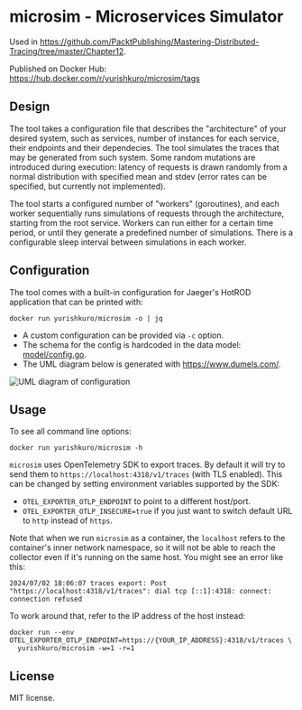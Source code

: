 # microsim - Microservices Simulator

Used in https://github.com/PacktPublishing/Mastering-Distributed-Tracing/tree/master/Chapter12.

Published on Docker Hub: https://hub.docker.com/r/yurishkuro/microsim/tags

## Design

The tool takes a configuration file that describes the "architecture" of your desired system, such as services,
number of instances for each service, their endpoints and their dependecies. The tool simulates the traces that
may be generated from such system. Some random mutations are introduced during execution: latency of requests
is drawn randomly from a normal distribution with specified mean and stdev (error rates can be specified, but
currently not implemented).

The tool starts a configured number of "workers" (goroutines), and each worker sequentially runs simulations
of requests through the architecture, starting from the root service. Workers can run either for a certain
time period, or until they generate a predefined number of simulations. There is a configurable sleep interval
between simulations in each worker.

## Configuration

The tool comes with a built-in configuration for Jaeger's HotROD application that can be printed with:

```shell
docker run yurishkuro/microsim -o | jq
```

* A custom configuration can be provided via `-c` option.
* The schema for the config is hardcoded in the data model: [model/config.go](./model/config.go).
* The UML diagram below is generated with https://www.dumels.com/.

![UML diagram of configuration](model/uml-diagram.png)

## Usage

To see all command line options:

```shell
docker run yurishkuro/microsim -h
```

`microsim` uses OpenTelemetry SDK to export traces. By default it will try to send them to `https://localhost:4318/v1/traces` (with TLS enabled). This can be changed by setting environment variables supported by the SDK:
  * `OTEL_EXPORTER_OTLP_ENDPOINT` to point to a different host/port.
  * `OTEL_EXPORTER_OTLP_INSECURE=true` if you just want to switch default URL to `http` instead of `https`.

Note that when we run `microsim` as a container, the `localhost` refers to the container's inner network namespace, so it will not be able to reach the collector even if it's running on the same host. You might see an error like this:

```
2024/07/02 18:06:07 traces export: Post "https://localhost:4318/v1/traces": dial tcp [::1]:4318: connect: connection refused
```

To work around that, refer to the IP address of the host instead:

```shell
docker run --env OTEL_EXPORTER_OTLP_ENDPOINT=https://{YOUR_IP_ADDRESS}:4318/v1/traces \
  yurishkuro/microsim -w=1 -r=1
```

## License

MIT license.

